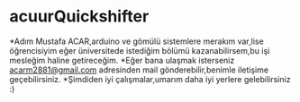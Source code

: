 # acuurQuickshifter
*Adım Mustafa ACAR,arduino ve gömülü sistemlere merakım var,lise öğrencisiyim eğer üniversitede istediğim bölümü kazanabilirsem,bu işi mesleğim haline getireceğim.
*Eğer bana ulaşmak isterseniz acarm2881@gmail.com adresinden mail gönderebilir,benimle iletişime geçebilirsiniz.
*Şimdiden iyi çalışmalar,umarım daha iyi yerlere gelebilirsiniz :)

